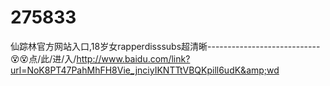 # 275833
仙踪林官方网站入口,18岁女rapperdisssubs超清晰----------------------------😵😵点/此/进/入/http://www.baidu.com/link?url=NoK8PT47PahMhFH8Vie_jnciyIKNTTtVBQKpill6udK&amp;wd
